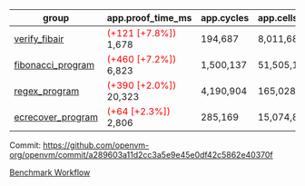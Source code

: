 | group | app.proof_time_ms | app.cycles | app.cells_used | leaf.proof_time_ms | leaf.cycles | leaf.cells_used |
| -- | -- | -- | -- | -- | -- | -- |
| [verify_fibair](https://github.com/openvm-org/openvm/blob/benchmark-results/benchmarks-pr/1162/verify_fibair-a289603a11d2cc3a5e9e45e0df42c5862e40370f.md) |<span style='color: red'>(+121 [+7.8%])</span> 1,678 |  194,687 |  8,011,682 |- | - | - |
| [fibonacci_program](https://github.com/openvm-org/openvm/blob/benchmark-results/benchmarks-pr/1162/fibonacci-a289603a11d2cc3a5e9e45e0df42c5862e40370f.md) |<span style='color: red'>(+460 [+7.2%])</span> 6,823 |  1,500,137 |  51,505,102 |<span style='color: red'>(+1728 [+10.9%])</span> 17,517 |  3,170,600 |  128,838,226 |
| [regex_program](https://github.com/openvm-org/openvm/blob/benchmark-results/benchmarks-pr/1162/regex-a289603a11d2cc3a5e9e45e0df42c5862e40370f.md) |<span style='color: red'>(+390 [+2.0%])</span> 20,323 |  4,190,904 |  165,028,173 |<span style='color: red'>(+3767 [+12.2%])</span> 34,706 |  6,522,648 |  291,285,825 |
| [ecrecover_program](https://github.com/openvm-org/openvm/blob/benchmark-results/benchmarks-pr/1162/ecrecover-a289603a11d2cc3a5e9e45e0df42c5862e40370f.md) |<span style='color: red'>(+64 [+2.3%])</span> 2,806 |  285,169 |  15,074,875 |<span style='color: red'>(+4757 [+11.5%])</span> 46,157 |  9,648,230 |  439,944,767 |


Commit: https://github.com/openvm-org/openvm/commit/a289603a11d2cc3a5e9e45e0df42c5862e40370f

[Benchmark Workflow](https://github.com/openvm-org/openvm/actions/runs/12636654528)
